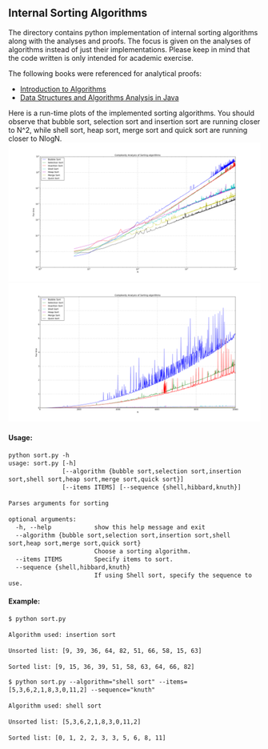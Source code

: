 ## Internal Sorting Algorithms

The directory contains python implementation of internal sorting algorithms along with the analyses and proofs. The focus is given on the analyses of algorithms instead of just their implementations. Please keep in mind that the code written is only intended for academic exercise.

The following books were referenced for analytical proofs:
* [Introduction to Algorithms](https://www.amazon.com/Introduction-Algorithms-3rd-MIT-Press/dp/0262033844)
* [Data Structures and Algorithms Analysis in Java](https://www.amazon.com/Structures-Algorithm-Analysis-Java-Allen/dp/0273752111)

Here is a run-time plots of the implemented sorting algorithms. You should observe that bubble sort, selection sort and insertion sort are running closer to N^2, while shell sort, heap sort, merge sort and quick sort are running closer to NlogN.
![alt tag](https://github.com/cssubedi/Algorithms/blob/master/sorting/analysis/figures/run_time_logplot.png)
![alt tag](https://github.com/cssubedi/Algorithms/blob/master/sorting/analysis/figures/run_time_plot.png)

#### Usage:
```
python sort.py -h
usage: sort.py [-h]
               [--algorithm {bubble sort,selection sort,insertion sort,shell sort,heap sort,merge sort,quick sort}]
               [--items ITEMS] [--sequence {shell,hibbard,knuth}]

Parses arguments for sorting

optional arguments:
  -h, --help            show this help message and exit
  --algorithm {bubble sort,selection sort,insertion sort,shell sort,heap sort,merge sort,quick sort}
                        Choose a sorting algorithm.
  --items ITEMS         Specify items to sort.
  --sequence {shell,hibbard,knuth}
                        If using Shell sort, specify the sequence to use.
```

#### Example:
```
$ python sort.py

Algorithm used: insertion sort

Unsorted list: [9, 39, 36, 64, 82, 51, 66, 58, 15, 63]

Sorted list: [9, 15, 36, 39, 51, 58, 63, 64, 66, 82]

```
```
$ python sort.py --algorithm="shell sort" --items=[5,3,6,2,1,8,3,0,11,2] --sequence="knuth"

Algorithm used: shell sort

Unsorted list: [5,3,6,2,1,8,3,0,11,2]

Sorted list: [0, 1, 2, 2, 3, 3, 5, 6, 8, 11]


```
